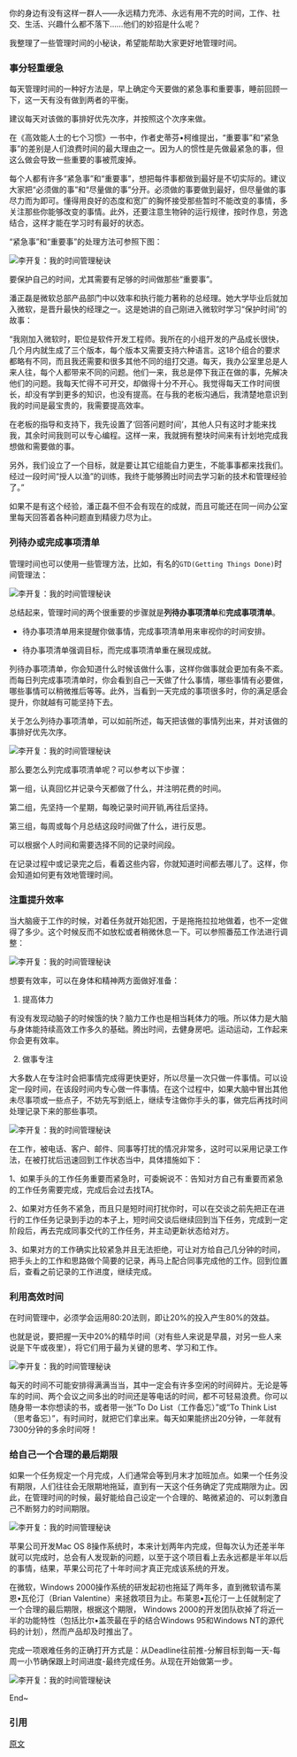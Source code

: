 你的身边有没有这样一群人——永远精力充沛、永远有用不完的时间，工作、社交、生活、兴趣什么都不落下……他们的妙招是什么呢？

我整理了一些管理时间的小秘诀，希望能帮助大家更好地管理时间。



### 事分轻重缓急

每天管理时间的一种好方法是，早上确定今天要做的紧急事和重要事，睡前回顾一下，这一天有没有做到两者的平衡。

建议每天对该做的事排好优先次序，并按照这个次序来做。

在《高效能人士的七个习惯》一书中，作者史蒂芬•柯维提出，“重要事”和“紧急事”的差别是人们浪费时间的最大理由之一。因为人的惯性是先做最紧急的事，但这么做会导致一些重要的事被荒废掉。

每个人都有许多“紧急事”和“重要事”，想把每件事都做到最好是不切实际的。建议大家把“必须做的事”和“尽量做的事”分开。必须做的事要做到最好，但尽量做的事尽力而为即可。懂得用良好的态度和宽广的胸怀接受那些暂时不能改变的事情，多关注那些你能够改变的事情。此外，还要注意生物钟的运行规律，按时作息，劳逸结合，这样才能在学习时有最好的状态。

“紧急事”和“重要事”的处理方法可参照下图：

![李开复：我的时间管理秘诀](https://github.com/lizj3624/mynote/blob/master/reading-notes/pictures/time-task.jpg)

要保护自己的时间，尤其需要有足够的时间做那些“重要事”。

潘正磊是微软总部产品部门中以效率和执行能力著称的总经理。她大学毕业后就加入微软，是晋升最快的经理之一。这是她讲的自己刚进入微软时学习“保护时间”的故事：

“我刚加入微软时，职位是软件开发工程师。我所在的小组开发的产品成长很快，几个月内就生成了三个版本，每个版本又需要支持六种语言。这18个组合的要求都略有不同，而且我还需要和很多其他不同的组打交道。每天，我办公室里总是人来人往，每个人都带来不同的问题。他们一来，我总是停下我正在做的事，先解决他们的问题。我每天忙得不可开交，却做得十分不开心。我觉得每天工作时间很长，却没有学到更多的知识，也没有提高。在与我的老板沟通后，我清楚地意识到我的时间是最宝贵的，我需要提高效率。

在老板的指导和支持下，我先设置了‘回答问题时间’，其他人只有这时才能来找我，其余时间我则可以专心编程。这样一来，我就拥有整块时间来有计划地完成我想做和需要做的事。

另外，我们设立了一个目标，就是要让其它组能自力更生，不能事事都来找我们。经过一段时间“授人以渔”的训练，我终于能够腾出时间去学习新的技术和管理经验了。”

如果不是有这个经验，潘正磊不但不会有现在的成就，而且可能还在同一间办公室里每天回答着各种问题直到精疲力尽为止。



### 列待办或完成事项清单

管理时间也可以使用一些管理方法，比如，有名的`GTD(Getting Things Done)`时间管理法：



![李开复：我的时间管理秘诀](https://github.com/lizj3624/mynote/blob/master/reading-notes/pictures/gtd.jpg)



总结起来，管理时间的两个很重要的步骤就是**列待办事项清单**和**完成事项清单**。

* 待办事项清单用来提醒你做事情，完成事项清单用来审视你的时间安排。

* 待办事项清单强调目标，而完成事项清单重在展现成就。

列待办事项清单，你会知道什么时候该做什么事，这样你做事就会更加有条不紊。而每日列完成事项清单时，你会看到自己一天做了什么事情，哪些事情有必要做，哪些事情可以稍微推后等等。此外，当看到一天完成的事项很多时，你的满足感会提升，你就越有可能坚持下去。

关于怎么列待办事项清单，可以如前所述，每天把该做的事情列出来，并对该做的事排好优先次序。



![李开复：我的时间管理秘诀](https://github.com/lizj3624/mynote/blob/master/reading-notes/pictures/do-list.jpg)



那么要怎么列完成事项清单呢？可以参考以下步骤：

第一组，认真回忆并记录今天都做了什么，并注明花费的时间。

第二组，先坚持一个星期，每晚记录时间开销,再往后坚持。

第三组，每周或每个月总结这段时间做了什么，进行反思。

可以根据个人时间和需要选择不同的记录时间段。

在记录过程中或记录完之后，看着这些内容，你就知道时间都去哪儿了。这样，你会知道如何更有效地管理时间。



### 注重提升效率

当大脑疲于工作的时候，对着任务就开始犯困，于是拖拖拉拉地做着，也不一定做得了多少。这个时候反而不如放松或者稍微休息一下。可以参照番茄工作法进行调整：

![李开复：我的时间管理秘诀](https://github.com/lizj3624/mynote/blob/master/reading-notes/pictures/tomato.jpg)



想要有效率，可以在身体和精神两方面做好准备：

1. 提高体力

有没有发现动脑子的时候饿的快？脑力工作也是相当耗体力的哦。所以体力是大脑与身体能持续高效工作多久的基础。腾出时间，去健身房吧。运动运动，工作起来你会更有效率。

2. 做事专注

大多数人在专注时会把事情完成得更快更好，所以尽量一次只做一件事情。可以设定一段时间，在该段时间内专心做一件事情。在这个过程中，如果大脑中冒出其他未尽事项或一些点子，不妨先写到纸上，继续专注做你手头的事，做完后再找时间处理记录下来的那些事项。

![李开复：我的时间管理秘诀](https://github.com/lizj3624/mynote/blob/master/reading-notes/pictures/force.jpg)



在工作，被电话、客户、邮件、同事等打扰的情况非常多，这时可以采用记录工作法，在被打扰后迅速回到工作状态当中，具体措施如下：

1、如果手头的工作任务重要而紧急时，可委婉说不：告知对方自己有重要而紧急的工作任务需要完成，完成后会过去找TA。

2、如果对方任务不紧急，而且只是短时间打扰你时，可以在交谈之前先把正在进行的工作任务记录到手边的本子上，短时间交谈后继续回到当下任务，完成到一定阶段后，再去完成同事交代的工作任务，并主动更新状态给对方。

3、如果对方的工作确实比较紧急并且无法拒绝，可让对方给自己几分钟的时间，把手头上的工作和思路做个简要的记录，再马上配合同事完成他的工作。回到位置后，查看之前记录的工作进度，继续完成。



### 利用高效时间

在时间管理中，必须学会运用80∶20法则，即让20%的投入产生80%的效益。

也就是说，要把握一天中20%的精华时间（对有些人来说是早晨，对另一些人来说是下午或夜里），将它们用于最为关键的思考、学习和工作。

![李开复：我的时间管理秘诀](https://github.com/lizj3624/mynote/blob/master/reading-notes/pictures/rest.jpg)



每天的时间不可能安排得满满当当，其中一定会有许多空闲的时间碎片。无论是等车的时间、两个会议之间多出的时间还是等电话的时间，都不可轻易浪费。你可以随身带一本你想读的书，或者带一张“To Do List（工作备忘）”或“To Think List（思考备忘）”，有时间时，就把它们拿出来。每天如果能挤出20分钟，一年就有7300分钟的多余时间呀！



### 给自己一个合理的最后期限

如果一个任务规定一个月完成，人们通常会等到月末才加班加点。如果一个任务没有期限，人们往往会无限期地拖延，直到有一天这个任务确定了完成期限为止。因此，在管理时间的时候，最好能给自己设定一个合理的、略微紧迫的、可以刺激自己不断努力的时间期限。



![李开复：我的时间管理秘诀](https://github.com/lizj3624/mynote/blob/master/reading-notes/pictures/deadline.jpg)



苹果公司开发Mac OS 8操作系统时，本来计划两年内完成，但每次认为还差半年就可以完成时，总会有人发现新的问题，以至于这个项目看上去永远都是半年以后的事情，结果，苹果公司花了十年时间才真正完成该系统的开发。

在微软，Windows 2000操作系统的研发起初也拖延了两年多，直到微软请布莱恩•瓦伦汀（Brian Valentine）来拯救项目为止。布莱恩•瓦伦汀一上任就制定了一个合理的最后期限，根据这个期限， Windows 2000的开发团队砍掉了将近一半的功能特性（包括比尔•盖茨最在乎的结合Windows 95和Windows NT的源代码的计划），然而产品却及时推出了。

完成一项艰难任务的正确打开方式是：从Deadline往前推-分解目标到每一天-每周一小节确保跟上时间进度-最终完成任务。从现在开始做第一步。

![李开复：我的时间管理秘诀](https://github.com/lizj3624/mynote/blob/master/reading-notes/pictures/end.jpg)

End~

### 引用

[原文](http://blog.sina.com.cn/s/blog_475b3d560102xhqz.html)